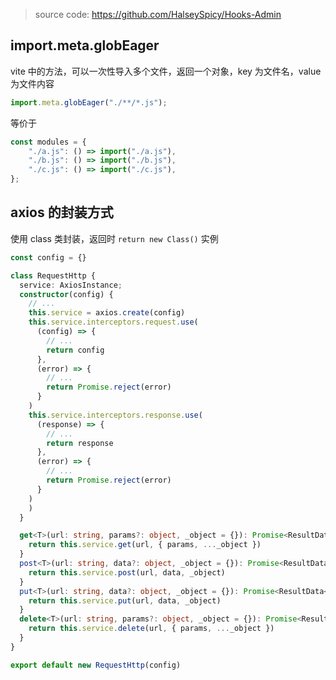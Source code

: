 > source code: https://github.com/HalseySpicy/Hooks-Admin

## import.meta.globEager

vite 中的方法，可以一次性导入多个文件，返回一个对象，key 为文件名，value 为文件内容

```js
import.meta.globEager("./**/*.js");
```

等价于

```js
const modules = {
	"./a.js": () => import("./a.js"),
	"./b.js": () => import("./b.js"),
	"./c.js": () => import("./c.js"),
};
```

## axios 的封装方式

使用 class 类封装，返回时 `return new Class()` 实例

```ts
const config = {}

class RequestHttp {
  service: AxiosInstance;
  constructor(config) {
    // ...
    this.service = axios.create(config)
    this.service.interceptors.request.use(
      (config) => {
        // ...
        return config
      },
      (error) => {
        // ...
        return Promise.reject(error)
      }
    )
    this.service.interceptors.response.use(
      (response) => {
        // ...
        return response
      },
      (error) => {
        // ...
        return Promise.reject(error)
      }
    )
    )
  }

  get<T>(url: string, params?: object, _object = {}): Promise<ResultData<T>> => {
    return this.service.get(url, { params, ..._object })
  }
  post<T>(url: string, data?: object, _object = {}): Promise<ResultData<T>> => {
    return this.service.post(url, data, _object)
  }
  put<T>(url: string, data?: object, _object = {}): Promise<ResultData<T>> => {
    return this.service.put(url, data, _object)
  }
  delete<T>(url: string, params?: object, _object = {}): Promise<ResultData<T>> => {
    return this.service.delete(url, { params, ..._object })
  }
}

export default new RequestHttp(config)
```
